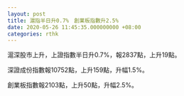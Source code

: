 ```yaml
---
layout: post
title: 滬指半日升0.7%　創業板指數升2.5%
date: 2020-05-26 11:45:35.000000000 +08:00
categories: rthk
---
```


滬深股市上升，上證指數半日升0.7%，報2837點，上升19點。

深證成份指數報10752點，上升159點，升幅1.5%。

創業板指數報2103點，上升50點，升幅2.5%。

